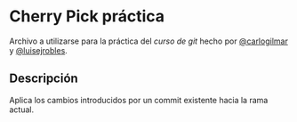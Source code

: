 # Cherry Pick práctica

Archivo a utilizarse para la práctica del _curso de git_
hecho por [@carlogilmar](https://twitter.com/carlogilmar) y [@luisejrobles](https://twitter.com/luisejrobles).

## Descripción

Aplica los cambios introducidos por un commit existente hacia la rama actual.
